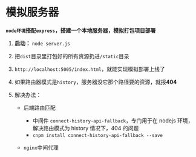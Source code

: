 # 模拟服务器

**`node环境`搭配`express`，搭建一个本地服务器，模拟打包项目部署**

1.  **启动：** `node server.js`

2.  把`dist`目录里打包好的所有资源扔进`/static`目录

3.  `http://localhost:5005/index.html`，就能实现模拟部署上线了

4.  如果路由器模式是`history`，服务器没它那个路径要的资源，就报**404**

5.  解决办法：

    -   后端路由匹配

        -   中间件 `connect-history-api-fallback`，专门用于在 nodejs 环境，解决路由模式为 history 情况下，404 的问题
        -   `cnpm install connect-history-api-fallback --save`

    -   `nginx`中间代理
